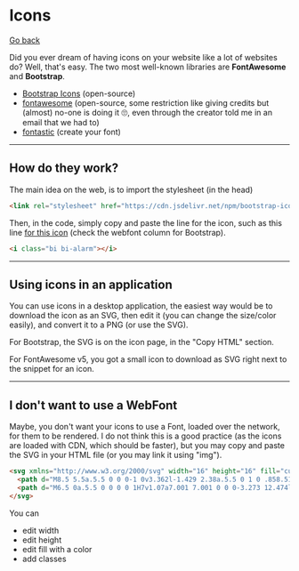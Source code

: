 # Icons

[Go back](../html/index.md#special)

Did you ever dream of having icons on your website like a lot of websites do? Well, that's easy. The two most well-known libraries are **FontAwesome** and **Bootstrap**.

* [Bootstrap Icons](https://icons.getbootstrap.com/)
  (open-source)
* [fontawesome](https://fontawesome.com/v6.0/icons)
  (open-source, some restriction like giving credits but (almost) no-one is doing it 🙄, even through the creator told me in an email that we had to)
* [fontastic](https://fontastic.me/) (create your font)

<hr class="sl">

## How do they work?

The main idea on the web, is to import the stylesheet (in the head)

```html
<link rel="stylesheet" href="https://cdn.jsdelivr.net/npm/bootstrap-icons@1.5.0/font/bootstrap-icons.css">
```

Then, in the code, simply copy and paste the line for the icon, such as this line [for this icon](https://icons.getbootstrap.com/icons/alarm/) (check the webfont column for Bootstrap).

```html
<i class="bi bi-alarm"></i>
```

<hr class="sr">

## Using icons in an application

You can use icons in a desktop application, the easiest way would be to download the icon as an SVG, then edit it (you can change the size/color easily), and convert it to a PNG (or use the SVG).

For Bootstrap, the SVG is on the icon page, in the "Copy HTML" section.

For FontAwesome v5, you got a small icon to download as SVG right next to the snippet for an icon.

<hr class="sl">

## I don't want to use a WebFont

Maybe, you don't want your icons to use a Font, loaded over the network, for them to be rendered. I do not think this is a good practice (as the icons are loaded with CDN, which should be faster), but you may copy and paste the SVG in your HTML file (or you may link it using "img").

```html
<svg xmlns="http://www.w3.org/2000/svg" width="16" height="16" fill="currentColor" class="bi bi-alarm" viewBox="0 0 16 16">
  <path d="M8.5 5.5a.5.5 0 0 0-1 0v3.362l-1.429 2.38a.5.5 0 1 0 .858.515l1.5-2.5A.5.5 0 0 0 8.5 9V5.5z"/>
  <path d="M6.5 0a.5.5 0 0 0 0 1H7v1.07a7.001 7.001 0 0 0-3.273 12.474l-.602.602a.5.5 0 0 0 .707.708l.746-.746A6.97 6.97 0 0 0 8 16a6.97 6.97 0 0 0 3.422-.892l.746.746a.5.5 0 0 0 .707-.708l-.601-.602A7.001 7.001 0 0 0 9 2.07V1h.5a.5.5 0 0 0 0-1h-3zm1.038 3.018a6.093 6.093 0 0 1 .924 0 6 6 0 1 1-.924 0zM0 3.5c0 .753.333 1.429.86 1.887A8.035 8.035 0 0 1 4.387 1.86 2.5 2.5 0 0 0 0 3.5zM13.5 1c-.753 0-1.429.333-1.887.86a8.035 8.035 0 0 1 3.527 3.527A2.5 2.5 0 0 0 13.5 1z"/>
</svg>
```

You can

* edit width
* edit height
* edit fill with a color
* add classes